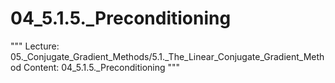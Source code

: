 # 04_5.1.5._Preconditioning

"""
Lecture: 05._Conjugate_Gradient_Methods/5.1._The_Linear_Conjugate_Gradient_Method
Content: 04_5.1.5._Preconditioning
"""

